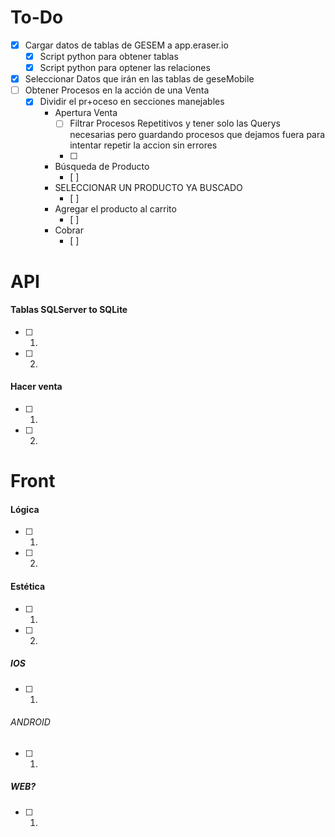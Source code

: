 










# To-Do
-  [x] Cargar datos de tablas de GESEM a  app.eraser.io
	-  [x] Script python para obtener tablas
	-   [x] Script python para optener las relaciones
-  [x] Seleccionar Datos que irán en las tablas de geseMobile
-  [ ] Obtener Procesos en la acción de una Venta
	- [x] Dividir el pr+oceso en secciones manejables
		-  Apertura Venta
			- [ ] Filtrar Procesos Repetitivos  y tener solo las Querys necesarias pero guardando procesos que dejamos fuera para intentar repetir la accion sin errores
			- [ ] 
		-  Búsqueda de Producto
			- [ ] 
		-  SELECCIONAR UN PRODUCTO YA BUSCADO
			- [ ] 
		-  Agregar el producto al carrito 
			- [ ] 
		-  Cobrar 
			- [ ] 


# API

#### Tablas SQLServer to SQLite
- [ ] 1.
- [ ] 2.
#### Hacer venta
- [ ] 1.
- [ ] 2.

# Front
#### Lógica
- [ ] 1.
- [ ] 2.
#### Estética
- [ ] 1.
- [ ] 2.
##### IOS
- [ ] 1.
###### ANDROID
- [ ] 1.
##### WEB?
- [ ] 1.